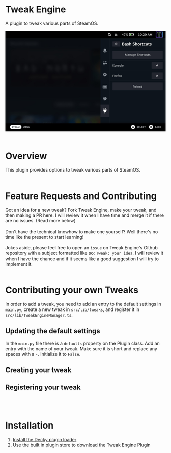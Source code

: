 # Tweak Engine

A plugin to tweak various parts of SteamOS.


![Main View](./assets/thumbnail.png)
<br/>
<br/>

# Overview
This plugin provides options to tweak various parts of SteamOS.
<br/>
<br/>

# Feature Requests and Contributing
Got an idea for a new tweak? Fork Tweak Engine, make your tweak, and then making a PR here. I will review it when I have time and merge it if there are no issues. (Read more below)
<br/>
<br/>
Don't have the technical knowhow to make one yourself? Well there's no time like the present to start learning!
<br/>
<br/>
Jokes aside, please feel free to open an `issue` on Tweak Engine's Github repository with a subject formatted like so: `Tweak: your idea`. I will review it when I have the chance and if it seems like a good suggestion I will try to implement it.
<br/>
<br/>

# Contributing your own Tweaks
In order to add a tweak, you need to add an entry to the default settings in `main.py`, create a new tweak in `src/lib/tweaks`, and register it in `src/lib/TweakEngineManager.ts`.

## Updating the default settings
In the `main.py` file there is a `defaults` property on the Plugin class. Add an entry with the name of your tweak. Make sure it is short and replace any spaces with a `-`. Initialize it to `False`.

## Creating your tweak
<!-- remember to add copyright to file -->

## Registering your tweak

<br/>
<br/>

# Installation
1. [Install the Decky plugin loader](https://github.com/SteamDeckHomebrew/decky-loader#installation)
2. Use the built in plugin store to download the Tweak Engine Plugin